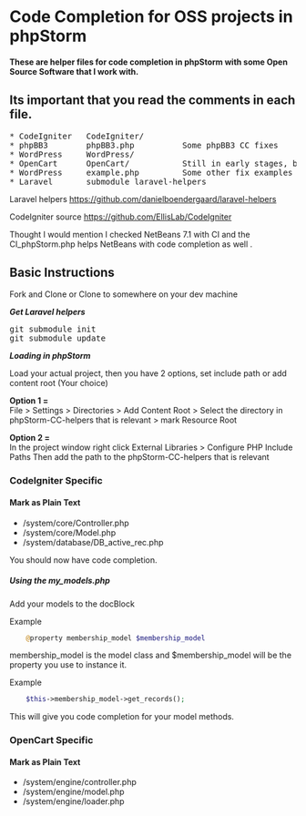 Code Completion for OSS projects in phpStorm
===========================================

#### These are helper files for code completion in phpStorm with some Open Source Software that I work with.

Its important that you read the comments in each file.
-------------------------------------------------------
<pre>
* CodeIgniter   CodeIgniter/
* phpBB3        phpBB3.php          Some phpBB3 CC fixes
* WordPress     WordPress/  
* OpenCart	    OpenCart/           Still in early stages, but should show example   
* WordPress     example.php         Some other fix examples
* Laravel       submodule laravel-helpers
</pre>

Laravel helpers https://github.com/danielboendergaard/laravel-helpers 

CodeIgniter source https://github.com/EllisLab/CodeIgniter  

Thought I would mention I checked NetBeans 7.1 with CI and the CI_phpStorm.php helps NetBeans with code completion as well .

## Basic Instructions
Fork and Clone or Clone to somewhere on your dev machine

***Get Laravel helpers***
<pre>
git submodule init
git submodule update
</pre>

***Loading in phpStorm***

Load your actual project, then you have 2 options, set include path or add content root (Your choice)

**Option 1 =**  
File > Settings > Directories > Add Content Root > Select the directory in phpStorm-CC-helpers that is relevant > mark Resource Root

**Option 2 =**  
In the project window right click External Libraries > Configure PHP Include Paths
Then add the path to the phpStorm-CC-helpers that is relevant

### CodeIgniter Specific
#### Mark as Plain Text
* /system/core/Controller.php
* /system/core/Model.php
* /system/database/DB_active_rec.php

You should now have code completion.

##### Using the my_models.php
Add your models to the docBlock

Example 

```php
	@property membership_model $membership_model
```

membership_model is the model class and $membership_model will be the property you use to instance it.

Example 

```php
	$this->membership_model->get_records();
```

This will give you code completion for your model methods.

### OpenCart Specific
#### Mark as Plain Text
* /system/engine/controller.php
* /system/engine/model.php
* /system/engine/loader.php


